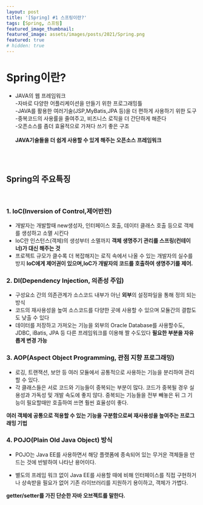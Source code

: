 ```yaml
---
layout: post
title: '[Spring] #1 스프링이란?'
tags: [Spring, 스프링]
featured_image_thumbnail:
featured_image: assets/images/posts/2021/Spring.png
featured: true
# hidden: true
---
```


# Spring이란?
 
- JAVA의 웹 프레임워크  
  -자바로 다양한 어플리케이션을 만들기 위한 프로그래밍틀  
  -JAVA를 활용한 여러기술(JSP,MyBatis,JPA 등)을 더 편하게 사용하기 위한 도구  
  -중복코드의 사용률을 줄여주고, 비즈니스 로직을 더 간단하게 해준다  
  -오픈소스를 좀더 효율적으로 가져다 쓰기 좋은 구조
  <br/><br/>
  **JAVA기술들을 더 쉽게 사용할 수 있게 해주는 오픈소스 프레임워크**

  <br/><br/>
## Spring의 주요특징
<br/>

### 1. IoC(Inversion of Control,제어반전)  
- 개발자는 개발할때 new생성자, 인터페이스 호출, 데이터 클래스 호출 등으로 객체를 생성하고 소멸 시킨다
- IoC란 인스턴스(객체)의 생성부터 소멸까지 **객체 생명주기 관리를 스프링(컨테이너)가 대신 해주는 것**
- 프로젝트 규모가 클수록 더 복잡해지는 로직 속에서 나올 수 있는 개발자의 실수를 방지
**IoC에게 제어권이 있으며,IoC가 개발자의 코드를 호출하여 생명주기를 제어.**

### 2. DI(Dependency Injection, 의존성 주입)
- 구성요소 간의 의존관계가 소스코드 내부가 아닌 **외부**의 설정파일을 통해 정의 되는 방식  
- 코드의 재사용성을 높여 소스코드를 다양한 곳에 사용할 수 있으며 모듈간의 결합도도 낮출 수 있다
- 데이터를 저장하고 가져오는 기능을 외부의 Oracle Database를 사용할수도, JDBC, iBatis, JPA 등 다른 프레임워크를 이용해 짤 수도있다
   **필요한 부분을 자유롭게 변경 가능**

### 3. AOP(Aspect Object Programming, 관점 지향 프로그래밍)
- 로깅, 트랜잭션, 보안 등 여러 모듈에서 공통적으로 사용하는 기능을 분리하여 관리 할 수 있다.
- 각 클래스들은 서로 코드와 기능들이 중복되는 부분이 많다. 코드가 중복될 경우 실용성과 가독성 및 개발 속도에 좋지 않다. 중복되는 기능들을 전부 빼놓은 뒤 그 기능이 필요할때만 호출하여 쓰면 훨씬 효율성이 좋다.  

**여러 객체에 공통으로 적용할 수 있는 기능을 구분함으로써 재사용성을 높여주는 프로그래밍 기법**

### 4. POJO(Plain Old Java Object) 방식
- POJO는 Java EE를 사용하면서 해당 플랫폼에 종속되어 있는 무거운 객체들을 만드는 것에 반발하여 나타난 용어이다.

- 별도의 프레임 워크 없이 Java EE를 사용할 때에 비해 인터페이스를 직접 구현하거나 상속받을 필요가 없어 기존 라이브러리를 지원하기 용이하고, 객체가 가볍다.

**getter/setter를 가진 단순한 자바 오브젝트를 말한다.**